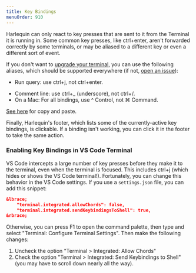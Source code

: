 ```yaml
---
title: Key Bindings
menuOrder: 910
---
```


<script>
    import Key from "$lib/components/key.svelte"
</script>

Harlequin can only react to key presses that are sent to it from the Terminal it is running in. Some common key presses, like <Key>ctrl+enter</Key>, aren't forwarded correctly by some terminals, or may be aliased to a different key or even a different sort of event.

If you don't want to [upgrade your terminal](terminal-recommendations), you can use the following aliases, which should be supported everywhere (if not, [open an issue](https://github.com/tconbeer/harlequin/issues)):

- Run query: use <Key>ctrl+j</Key>, not <Key>ctrl+enter</Key>.
<!-- prettier-ignore -->
- Comment line: use <Key>ctrl+_</Key> (underscore), not <Key>ctrl+/</Key>.
- On a Mac: For all bindings, use <Key>^ Control</Key>, not <Key>⌘ Command</Key>.

[See here](copying-and-pasting) for copy and paste.

Finally, Harlequin's footer, which lists some of the currently-active key bindings, is clickable. If a binding isn't working, you can click it in the footer to take the same action.

### Enabling Key Bindings in VS Code Terminal

VS Code intercepts a large number of key presses before they make it to the terminal, even when the terminal is focused. This includes <Key>ctrl+j</Key> (which hides or shows the VS Code terminal!). Fortunately, you can change this behavior in the VS Code settings. If you use a `settings.json` file, you can add this snippet:

```json
&lbrace;
    "terminal.integrated.allowChords": false,
    "terminal.integrated.sendKeybindingsToShell": true,
&rbrace;
```

Otherwise, you can press <Key>F1</Key> to open the command palette, then type and select "Terminal: Configure Terminal Settings". Then make the following changes:

1. Uncheck the option "Terminal > Integrated: Allow Chords"
2. Check the option "Terminal > Integrated: Send Keybindings to Shell" (you may have to scroll down nearly all the way).
